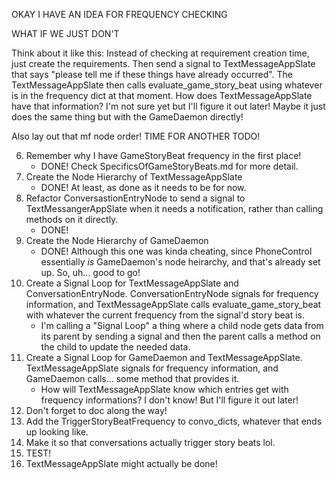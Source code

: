 OKAY I HAVE AN IDEA FOR FREQUENCY CHECKING

WHAT IF WE JUST DON'T

Think about it like this: Instead of checking at requirement creation time, just create the requirements. Then send a signal to TextMessageAppSlate that says "please tell me if these things have already occurred". The TextMessageAppSlate then calls evaluate_game_story_beat using whatever is in the frequency dict at that moment. How does TextMessageAppSlate have that information? I'm not sure yet but I'll figure it out later! Maybe it just does the same thing but with the GameDaemon directly!

Also lay out that mf node order! TIME FOR ANOTHER TODO!

6. Remember why I have GameStoryBeat frequency in the first place!
	- DONE! Check SpecificsOfGameStoryBeats.md for more detail.
1. Create the Node Hierarchy of TextMessageAppSlate
	- DONE! At least, as done as it needs to be for now.
1. Refactor ConversastionEntryNode to send a signal to TextMessangerAppSlate when it needs a notification, rather than calling methods on it directly.
	- DONE!
2. Create the Node Hierarchy of GameDaemon
	- DONE! Although this one was kinda cheating, since PhoneControl essentially _is_ GameDaemon's node heirarchy, and that's already set up. So, uh... good to go!
3. Create a Signal Loop for TextMessageAppSlate and ConversationEntryNode. ConversationEntryNode signals for frequency information, and TextMessageAppSlate calls evaluate_game_story_beat with whatever the current frequency from the signal'd story beat is.
	- I'm calling a "Signal Loop" a thing where a child node gets data from its parent by sending a signal and then the parent calls a method on the child to update the needed data.
4. Create a Signal Loop for GameDaemon and TextMessageAppSlate. TextMessageAppSlate signals for frequency information, and GameDaemon calls... some method that provides it.
	- How will TextMessageAppSlate know which entries get with frequency informations? I don't know! But I'll figure it out later!
5. Don't forget to doc along the way!
7. Add the TriggerStoryBeatFrequency to convo_dicts, whatever that ends up looking like.
8. Make it so that conversations actually trigger story beats lol.
8. TEST!
9. TextMessageAppSlate might actually be done!